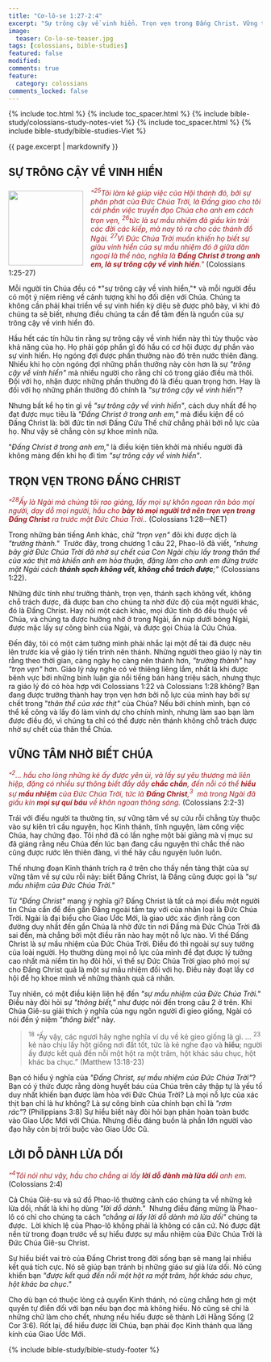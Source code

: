 ```yaml
---
title: "Cơ-lô-se 1:27-2:4"
excerpt: "Sự trông cậy về vinh hiển. Trọn vẹn trong Đấng Christ. Vững tâm nhờ biết Chúa. Lời dỗ dành lừa dối."
image:
  teaser: Co-lo-se-teaser.jpg
tags: [colossians, bible-studies]
featured: false
modified:
comments: true
feature:
  category: colossians
comments_locked: false
---
```


{% include toc.html %}
{% include toc_spacer.html %}
{% include bible-study/colossians-study-notes-viet %}
{% include toc_spacer.html %}
{% include bible-study/bible-studies-Viet %}

{{ page.excerpt | markdownify }}

## SỰ TRÔNG CẬY VỀ VINH HIỂN
<div>
<p>
<img alt src="{{ site.url }}/assets/images/Co-lo-se-teaser.jpg" style="border: 0px none; margin: 7px 15px 0px 0px; max-width: 100%; height: 148px; padding: 0px; float: left;">
<span style="color: rgb(159, 29, 33);"><i>"<sup>25</sup>Tôi làm kẻ giúp việc của Hội thánh đó, bởi sự phân phát của Ðức Chúa Trời, là Ðấng giao cho tôi cái phần việc truyền đạo Chúa cho anh em cách trọn vẹn, <sup>26</sup>tức là sự mầu nhiệm đã giấu kín trải các đời các kiếp, mà nay tỏ ra cho các thánh đồ Ngài. <sup>27</sup>Vì Ðức Chúa Trời muốn khiến họ biết sự giàu vinh hiển của sự mầu nhiệm đó ở giữa dân ngoại là thể nào, nghĩa là <strong>Ðấng Christ ở trong anh em, là sự trông cậy về vinh hiển</strong>."</i></span> (Colossians 1:25-27)
</p>
</div>
Mỗi người tin Chúa đều có *"sự trông cậy về vinh hiển,"* và mỗi người đều có một ý niệm riêng về cảnh tượng khi họ đối diện với Chúa. Chúng ta không cần phải khai triển về sự vinh hiển kỳ diệu sẽ được phô bày, vì khi đó chúng ta sẽ biết, nhưng điều chúng ta cần để tâm đến là nguồn của sự trông cậy về vinh hiển đó.

Hầu hết các tín hữu tin rằng sự trông cậy về vinh hiển này thì tùy thuộc vào khả năng của họ.  Họ phải góp phần gì đó hầu có cơ hội được dự phần vào sự vinh hiển. Họ ngóng đợi được phần thưởng nào đó trên nước thiên đàng. Nhiều khi họ còn ngóng đợi những phần thưởng này còn hơn là sự *"trông cậy về vinh hiển"* mà nhiều người cho rằng chỉ có trong giáo điều mà thôi. Đối với họ, nhận được những phần thưởng đó là điều quan trọng hơn. Hay là đối với họ những phần thưởng đó chính là *"sự trông cậy về vinh hiển"*?

Nhưng bất kể họ tin gì về *"sự trông cậy về vinh hiển"*, cách duy nhất để họ đạt được mục tiêu là *"Đấng Christ ở trong anh em,"* mà điều kiện để có Đấng Christ là: bởi đức tin nơi Đấng Cứu Thế chứ chẳng phải bởi nỗ lực của họ. Như vậy sẽ chẳng còn sự khoe mình nữa.

"*Đấng Christ ở trong anh em,"* là điều kiện tiên khởi mà nhiều người đã không màng đến khi họ đi tìm *"sự trông cậy về vinh hiển"*.

## TRỌN VẸN TRONG ĐẤNG CHRIST

<span style="color: rgb(159, 29, 33);">
<i>"<sup>28</sup>Ấy là Ngài mà chúng tôi rao giảng, lấy mọi sự khôn ngoan răn bảo mọi người, dạy dỗ mọi người, hầu cho <strong>bày tỏ mọi người trở nên trọn vẹn trong Ðấng Christ</strong> ra trước mặt Ðức Chúa Trời.</strong>.</i></span> (Colossians 1:28—NET)

Trong những bản tiếng Anh khác, chữ *"trọn vẹn"* đôi khi được dịch là *"trưởng thành."*  Trước đây, trong chương 1 câu 22, Phao-lô đã viết, *"nhưng bây giờ Ðức Chúa Trời đã nhờ sự chết của Con Ngài chịu lấy trong thân thể của xác thịt mà khiến anh em hòa thuận, đặng làm cho anh em đứng trước mặt Ngài cách <strong>thánh sạch không vết, không chỗ trách được</strong>;"* (Colossians 1:22).

Những đức tính như trưởng thành, trọn vẹn, thánh sạch không vết, không chỗ trách được, đã được ban cho chúng ta nhờ đức độ của một người khác, đó là Đấng Christ. Hay nói một cách khác, mọi đức tính đó đều thuộc về Chúa, và chúng ta được hưởng nhờ ở trong Ngài, ẩn núp dưới bóng Ngài, được mặc lấy sự công bình của Ngài, và được gọi Chúa là Cứu Chúa.

Đến đây, tôi có một cảm tưởng mình phải nhắc lại một đề tài đã được nêu lên trước kia về giáo lý tiến trình nên thánh. Những người theo giáo lý này tin rằng theo thời gian, càng ngày họ càng nên thánh hơn, *"trưởng thành"* hay *"trọn vẹn"* hơn. Giáo lý này nghe có vẻ thiêng liêng lắm, nhất là khi được bênh vực bởi những bình luận gia nổi tiếng bán hàng triệu sách, nhưng thực ra giáo lý đó có hòa hợp với Colossians 1:22 và Colossians 1:28 không?  Bạn đang được trưởng thành hay trọn vẹn hơn bởi nỗ lực của mình hay bởi sự chết trong "*thân thể của xác thịt"* của Chúa? Nếu bởi chính mình, bạn có thể kể công và lấy đó làm vinh dự cho chính mình, nhưng làm sao bạn làm được điều đó, vì chúng ta chỉ có thể được nên thánh không chỗ trách được nhờ sự chết của thân thể Chúa.

## VỮNG TÂM NHỜ BIẾT CHÚA

<span style="color: rgb(159, 29, 33);">
<i>"<sup>2</sup>... hầu cho lòng những kẻ ấy được yên ủi, và lấy sự yêu thương mà liên hiệp, đặng có nhiều sự thông biết đầy dẫy <strong>chắc chắn</strong>, đến nỗi có thể <strong>hiểu</strong> sự <strong>mầu nhiệm</strong> của Ðức Chúa Trời, tức là <strong>Ðấng Christ</strong>,<sup>3</sup>  mà trong Ngài đã giấu kín <strong>mọi sự quí báu</strong> về khôn ngoan thông sáng.</i></span> (Colossians 2:2-3)

Trái với điều người ta thường tin, sự vững tâm về sự cứu rỗi chẳng tùy thuộc vào sự kiên trì cầu nguyện, học Kinh thánh, tĩnh nguyện, làm công việc Chúa, hay chứng đạo. Tôi nhớ đã có lần nghe một bài giảng mà vị mục sư đã giảng rằng nếu Chúa đến lúc bạn đang cầu nguyện thì chắc thế nào cũng được rước lên thiên đàng, vì thế hãy cầu nguyện luôn luôn.

Thế nhưng đoạn Kinh thánh trích ra ở trên cho thấy nền tảng thật của sự vững tâm về sự cứu rỗi này: biết Đấng Christ, là Đấng cũng được gọi là *"sự mầu nhiệm của Đức Chúa Trời."*

Từ *"Đấng Christ"* mang ý nghĩa gì? Đấng Christ là tất cả mọi điều một người tin Chúa cần để đến gần Đấng ngoài tầm tay với của nhân loại là Đức Chúa Trời. Ngài là đại biểu cho Giao Ước Mới, là giao ước xác định rằng con đường duy nhất đến gần Chúa là nhờ đức tin nơi Đấng mà Đức Chúa Trời đã sai đến, mà chẳng bởi một điều răn nào hay một nỗ lực nào. Vì thế Đấng Christ là sự mầu nhiệm của Đức Chúa Trời. Điều đó thì ngoài sự suy tưởng của loài người. Họ thường dùng mọi nỗ lực của mình để đạt được lý tưởng cao nhất mà niềm tin họ đòi hỏi, vì thế sự Đức Chúa Trời giao phó mọi sự cho Đấng Christ quả là một sự mầu nhiệm đối với họ. Điều này đoạt lấy cơ hội để họ khoe mình về những thành quả cá nhân.

Tuy nhiên, có một điều kiện liên hệ đến *"sự mầu nhiệm của Đức Chúa Trời."*  Điều này đòi hỏi sự *"thông biết,"* như được nói đến trong câu 2 ở trên. Khi Chúa Giê-su giải thích ý nghĩa của ngụ ngôn người đi gieo giống, Ngài có nói đến ý niệm *"thông biết"* này.

> <sup>18</sup> “Ấy vậy, các ngươi hãy nghe nghĩa ví dụ về kẻ gieo giống là gì. ... <sup>23</sup> kẻ nào chịu lấy hột giống nơi đất tốt, tức là kẻ nghe đạo và <strong>hiểu</strong>; người ấy được kết quả đến nỗi một hột ra một trăm, hột khác sáu chục, hột khác ba chục.” (Matthew 13:18-23)

Bạn có hiểu ý nghĩa của *"Đấng Christ, sự mầu nhiệm của Đức Chúa Trời"*? Bạn có ý thức được rằng dòng huyết báu của Chúa trên cây thập tự là yếu tố duy nhất khiến bạn được làm hòa với Đức Chúa Trời? Là mọi nỗ lực của xác thịt bạn chỉ là hư không? Là sự công bình của chính bạn chỉ là *"rơm rác"*? (Philippians 3:8) Sự hiểu biết này đòi hỏi bạn phản hoàn toàn bước vào Giao Ước Mới với Chúa. Nhưng điều đáng buồn là phần lớn người vào đạo hãy còn bị trói buộc vào Giao Ước Cũ.

## LỜI DỖ DÀNH LỪA DỐI

<span style="color: rgb(159, 29, 33);">
<i>"<sup>4</sup>Tôi nói như vậy, hầu cho chẳng ai lấy <strong>lời dỗ dành mà lừa dối</strong> anh em.</i></span> (Colossians 2:4) 

Cả Chúa Giê-su và sứ đồ Phao-lô thường cảnh cáo chúng ta về những kẻ lừa dối, nhất là khi họ dùng *"lời dỗ dành."*  Nhưng điều đáng mừng là Phao-lô có chỉ cho chúng ta cách *"chẳng ai lấy lời dỗ dành mà lừa dối"* chúng ta được.  Lời khích lệ của Phao-lô không phải là không có căn cứ. Nó được đặt nền từ trong đoạn trước về sự hiểu được sự mầu nhiệm của Đức Chúa Trời là Đức Chúa Giê-su Christ.

Sự hiểu biết vai trò của Đấng Christ trong đời sống bạn sẽ mang lại nhiều kết quả tích cực. Nó sẽ giúp bạn tránh bị những giáo sư giả lừa dối. Nó cũng khiến bạn *"được kết quả đến nỗi một hột ra một trăm, hột khác sáu chục, hột khác ba chục."*

Cho dù bạn có thuộc lòng cả quyển Kinh thánh, nó cũng chẳng hơn gì một quyển tự điển đối với bạn nếu bạn đọc mà không hiểu. Nó cũng sẽ chỉ là những chữ làm cho chết, nhưng nếu hiểu được sẽ thành Lời Hằng Sống (2 Cor 3:6). Rốt lại, để hiểu được lời Chúa, bạn phải đọc Kinh thánh qua lăng kính của Giao Ước Mới.

{% include bible-study/bible-study-footer %}
